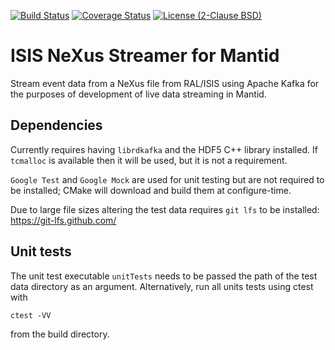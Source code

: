 [![Build Status](https://travis-ci.org/ScreamingUdder/isis_nexus_streamer_for_mantid.svg?branch=master)](https://travis-ci.org/ScreamingUdder/isis_nexus_streamer_for_mantid) [![Coverage Status](https://coveralls.io/repos/github/ScreamingUdder/isis_nexus_streamer_for_mantid/badge.svg?branch=master)](https://coveralls.io/github/ScreamingUdder/isis_nexus_streamer_for_mantid?branch=master) [![License (2-Clause BSD)](https://img.shields.io/badge/license-BSD%202--Clause-blue.svg)](https://github.com/ScreamingUdder/isis_nexus_streamer_for_mantid/blob/master/LICENSE)

# ISIS NeXus Streamer for Mantid
Stream event data from a NeXus file from RAL/ISIS using Apache Kafka for the purposes of development of live data streaming in Mantid.

## Dependencies
Currently requires having `librdkafka` and the HDF5 C++ library installed. If `tcmalloc` is available then it will be used, but it is not a requirement.

`Google Test` and `Google Mock` are used for unit testing but are not required to be installed; CMake will download and build them at configure-time.

Due to large file sizes altering the test data requires `git lfs` to be installed:
https://git-lfs.github.com/

## Unit tests
The unit test executable `unitTests` needs to be passed the path of the test data directory as an argument.
Alternatively, run all units tests using ctest with
```
ctest -VV
```
from the build directory.
